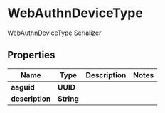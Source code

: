 

# WebAuthnDeviceType

WebAuthnDeviceType Serializer

## Properties

| Name | Type | Description | Notes |
|------------ | ------------- | ------------- | -------------|
|**aaguid** | **UUID** |  |  |
|**description** | **String** |  |  |



